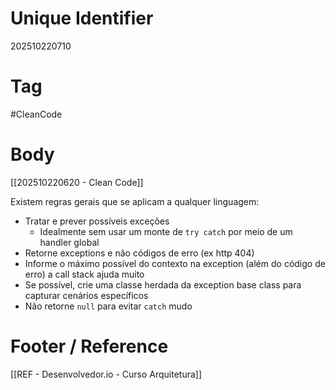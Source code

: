 # Unique Identifier
202510220710

# Tag
#CleanCode 

# Body
[[202510220620 - Clean Code]]

Existem regras gerais que se aplicam a qualquer linguagem:
- Tratar e prever possíveis exceções
	- Idealmente sem usar um monte de `try catch` por meio de um handler global
- Retorne exceptions e não códigos de erro (ex http 404)
- Informe o máximo possível do contexto na exception (além do código de erro) a call stack ajuda muito
- Se possível, crie uma classe herdada da exception base class para capturar cenários específicos
- Não retorne `null` para evitar `catch` mudo

# Footer / Reference
[[REF - Desenvolvedor.io - Curso Arquitetura]]